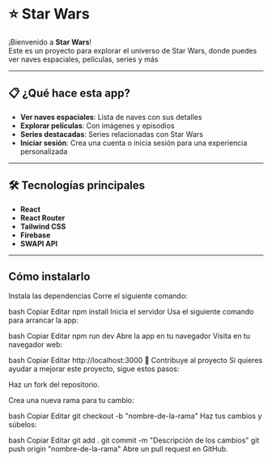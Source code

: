 # ⭐ Star Wars

¡Bienvenido a **Star Wars**!  
Este es un proyecto para explorar el universo de Star Wars, donde puedes ver naves espaciales, películas, series y más

---

## 📋 ¿Qué hace esta app?  

- **Ver naves espaciales**: Lista de naves con sus detalles
- **Explorar películas**: Con imágenes y episodios  
- **Series destacadas**: Series relacionadas con Star Wars  
- **Iniciar sesión**: Crea una cuenta o inicia sesión para una experiencia personalizada 

---

## 🛠 Tecnologías principales  

- **React**  
- **React Router**  
- **Tailwind CSS**  
- **Firebase**  
- **SWAPI API**  

---

## Cómo instalarlo

Instala las dependencias
Corre el siguiente comando:

bash
Copiar
Editar
npm install
Inicia el servidor
Usa el siguiente comando para arrancar la app:

bash
Copiar
Editar
npm run dev
Abre la app en tu navegador
Visita en tu navegador web:

bash
Copiar
Editar
http://localhost:3000
🤝 Contribuye al proyecto
Si quieres ayudar a mejorar este proyecto, sigue estos pasos:

Haz un fork del repositorio.

Crea una nueva rama para tu cambio:

bash
Copiar
Editar
git checkout -b "nombre-de-la-rama"
Haz tus cambios y súbelos:

bash
Copiar
Editar
git add .
git commit -m "Descripción de los cambios"
git push origin "nombre-de-la-rama"
Abre un pull request en GitHub.